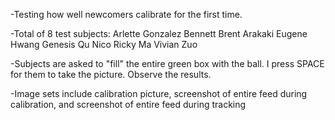 -Testing how well newcomers calibrate for the first time.

-Total of 8 test subjects:
  Arlette Gonzalez
  Bennett
  Brent Arakaki
  Eugene Hwang
  Genesis Qu
  Nico
  Ricky Ma
  Vivian Zuo
  
-Subjects are asked to "fill" the entire green box with the ball. I press SPACE for them to take the picture. Observe the results.

-Image sets include calibration picture, screenshot of entire feed during calibration, and screenshot of entire feed during tracking
